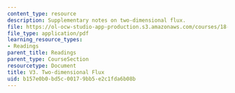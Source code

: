 ```yaml
---
content_type: resource
description: Supplementary notes on two-dimensional flux.
file: https://ol-ocw-studio-app-production.s3.amazonaws.com/courses/18-02-multivariable-calculus-fall-2007/b157e0b0bd5c00179bb5e2c1fda6b08b_2_dimentnl_flux.pdf
file_type: application/pdf
learning_resource_types:
- Readings
parent_title: Readings
parent_type: CourseSection
resourcetype: Document
title: V3. Two-dimensional Flux
uid: b157e0b0-bd5c-0017-9bb5-e2c1fda6b08b
---
```

